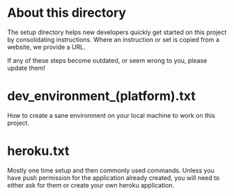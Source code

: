 # About this directory
The setup directory helps new developers quickly get started on this project by consolidating instructions. Where an instruction or set is copied from a website, we provide a URL.

If any of these steps become outdated, or seem wrong to you, please update them!

# dev_environment_(platform).txt
How to create a sane environment on your local machine to work on this project.

# heroku.txt
Mostly one time setup and then commonly used commands. Unless you have push permission for the application already created, you will need to either ask for them or create your own heroku application.
